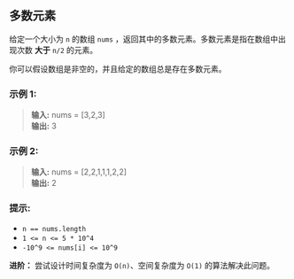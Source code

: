 ## 多数元素

给定一个大小为 `n` 的数组 `nums` ，返回其中的多数元素。多数元素是指在数组中出现次数 **大于** `n/2` 的元素。

你可以假设数组是非空的，并且给定的数组总是存在多数元素。

### 示例 1:

> **输入:** nums = [3,2,3]                        
> **输出:** 3

### 示例 2:

> **输入:** nums = [2,2,1,1,1,2,2]                        
> **输出:** 2

### 提示:

* `n == nums.length`
* `1 <= n <= 5 * 10^4`
* `-10^9 <= nums[i] <= 10^9`

**进阶：** 尝试设计时间复杂度为 `O(n)`、空间复杂度为 `O(1)` 的算法解决此问题。